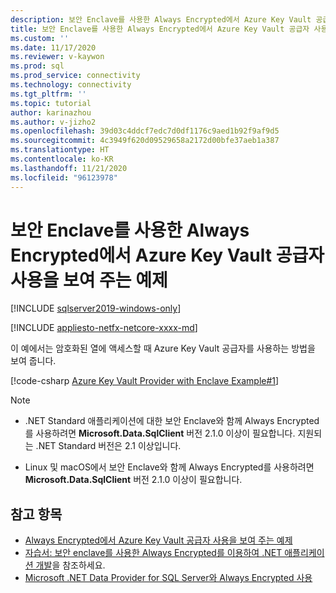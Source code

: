 ```yaml
---
description: 보안 Enclave를 사용한 Always Encrypted에서 Azure Key Vault 공급자 사용을 보여 주는 예제
title: 보안 Enclave를 사용한 Always Encrypted에서 Azure Key Vault 공급자 사용을 보여 주는 예제 | Microsoft Docs
ms.custom: ''
ms.date: 11/17/2020
ms.reviewer: v-kaywon
ms.prod: sql
ms.prod_service: connectivity
ms.technology: connectivity
ms.tgt_pltfrm: ''
ms.topic: tutorial
author: karinazhou
ms.author: v-jizho2
ms.openlocfilehash: 39d03c4ddcf7edc7d0df1176c9aed1b92f9af9d5
ms.sourcegitcommit: 4c3949f620d09529658a2172d00bfe37aeb1a387
ms.translationtype: HT
ms.contentlocale: ko-KR
ms.lasthandoff: 11/21/2020
ms.locfileid: "96123978"
---
```

# <a name="example-demonstrating-use-of-azure-key-vault-provider-with-always-encrypted-enabled-with-secure-enclaves"></a>보안 Enclave를 사용한 Always Encrypted에서 Azure Key Vault 공급자 사용을 보여 주는 예제

[!INCLUDE [sqlserver2019-windows-only](../../../includes/applies-to-version/sqlserver2019-windows-only.md)]

[!INCLUDE [appliesto-netfx-netcore-xxxx-md](../../../includes/appliesto-netfx-netcore-netst-md.md)]

이 예에서는 암호화된 열에 액세스할 때 Azure Key Vault 공급자를 사용하는 방법을 보여 줍니다.

[!code-csharp [Azure Key Vault Provider with Enclave Example#1](~/../sqlclient/doc/samples/AzureKeyVaultProviderWithEnclaveProviderExample.cs#1)]

> [!NOTE]
> - .NET Standard 애플리케이션에 대한 보안 Enclave와 함께 Always Encrypted를 사용하려면 **Microsoft.Data.SqlClient** 버전 2.1.0 이상이 필요합니다. 지원되는 .NET Standard 버전은 2.1 이상입니다. 
>
> - Linux 및 macOS에서 보안 Enclave와 함께 Always Encrypted를 사용하려면 **Microsoft.Data.SqlClient** 버전 2.1.0 이상이 필요합니다.

## <a name="see-also"></a>참고 항목

- [Always Encrypted에서 Azure Key Vault 공급자 사용을 보여 주는 예제](azure-key-vault-example.md)
- [자습서: 보안 enclave를 사용한 Always Encrypted를 이용하여 .NET 애플리케이션 개발](tutorial-always-encrypted-enclaves-develop-net-apps.md)을 참조하세요.
- [Microsoft .NET Data Provider for SQL Server와 Always Encrypted 사용](sqlclient-support-always-encrypted.md)
